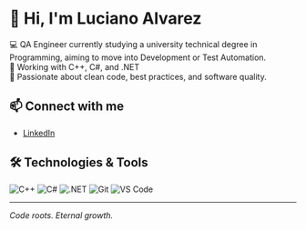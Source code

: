 # 👋 Hi, I'm Luciano Alvarez

💻 QA Engineer currently studying a university technical degree in Programming, aiming to move into Development or Test Automation.  
🔧 Working with C++, C#, and .NET  
🎯 Passionate about clean code, best practices, and software quality.

## 📫 Connect with me

- [LinkedIn](https://www.linkedin.com/in/lucianoa-dev/)

## 🛠️ Technologies & Tools

![C++](https://img.shields.io/badge/C%2B%2B-00599C?style=flat&logo=c%2B%2B&logoColor=white)
![C#](https://img.shields.io/badge/C%23-239120?style=flat&logo=c-sharp&logoColor=white)
![.NET](https://img.shields.io/badge/.NET-512BD4?style=flat&logo=dotnet&logoColor=white)
![Git](https://img.shields.io/badge/Git-F05032?style=flat&logo=git&logoColor=white)
![VS Code](https://img.shields.io/badge/VS%20Code-007ACC?style=flat&logo=visual-studio-code&logoColor=white)

---

*Code roots. Eternal growth.*
